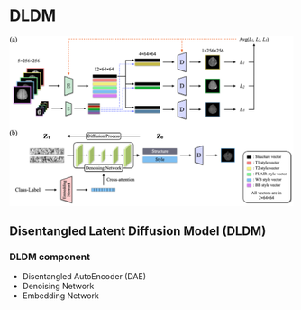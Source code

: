 # DLDM
<p align="center">
 <img width="824" src="https://github.com/Yoonho-Na/DLDM/blob/main/figures/main_figure.png?raw=true">
</p>

## Disentangled Latent Diffusion Model (DLDM)

### DLDM component
* Disentangled AutoEncoder (DAE)
* Denoising Network
* Embedding Network
